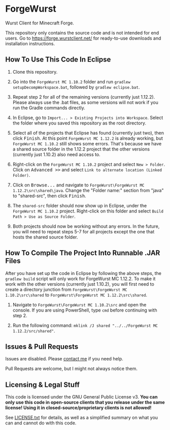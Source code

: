 # ForgeWurst

Wurst Client for Minecraft Forge.

This repository only contains the source code and is not intended for end users. Go to https://forge.wurstclient.net/ for ready-to-use downloads and installation instructions.

## How To Use This Code In Eclipse

1. Clone this repository.

2. Go into the `ForgeWurst MC 1.10.2` folder and run `gradlew setupDecompWorkspace.bat`, followed by `gradlew eclipse.bat`.

3. Repeat step 2 for all of the remaining versions (currently just 1.12.2). Please always use the .bat files, as some versions will not work if you run the Gradle commands directly.

3. In Eclipse, go to `Import... > Existing Projects into Workspace`. Select the folder where you saved this repository as the root directory.

4. Select all of the projects that Eclipse has found (currently just two), then click <kbd>Finish</kbd>. At this point `ForgeWurst MC 1.12.2` is already working, but `ForgeWurst MC 1.10.2` still shows some errors. That's because we have a shared source folder in the 1.12.2 project that the other versions (currently just 1.10.2) also need access to.

5. Right-click on the `ForgeWurst MC 1.10.2` project and select `New > Folder`. Click on <kbd>Advanced >></kbd> and select `Link to alternate location (Linked Folder)`.

6. Click on <kbd>Browse...</kbd> and navigate to `ForgeWurst\ForgeWurst MC 1.12.2\src\shared\java`. Change the "Folder name:" section from "java" to "shared-src", then click <kbd>Finish</kbd>.

7. The `shared-src` folder should now show up in Eclipse, under the `ForgeWurst MC 1.10.2` project. Right-click on this folder and select `Build Path > Use as Source Folder`.

8. Both projects should now be working without any errors. In the future, you will need to repeat steps 5-7 for all projects except the one that hosts the shared source folder.

## How To Compile The Project Into Runnable .JAR Files

After you have set up the code in Eclipse by following the above steps, the `gradlew build` script will only work for ForgeWurst MC 1.12.2. To make it work with the other versions (currently just 1.10.2), you will first need to create a directory junction from `ForgeWurst\ForgeWurst MC 1.10.2\src\shared` to `ForgeWurst\ForgeWurst MC 1.12.2\src\shared`.

1. Navigate to `ForgeWurst\ForgeWurst MC 1.10.2\src` and open the console. If you are using PowerShell, type `cmd` before continuing with step 2.

2. Run the following command: `mklink /J shared "../../ForgeWurst MC 1.12.2/src/shared"`.

## Issues & Pull Requests

Issues are disabled. Please [contact me](https://www.wurstclient.net/contact/) if you need help.

Pull Requests are welcome, but I might not always notice them.

## Licensing & Legal Stuff

This code is licensed under the GNU General Public License v3. **You can only use this code in open-source clients that you release under the same license! Using it in closed-source/proprietary clients is not allowed!**

See [LICENSE.txt](LICENSE.txt) for details, as well as a simplified summary on what you can and cannot do with this code.
